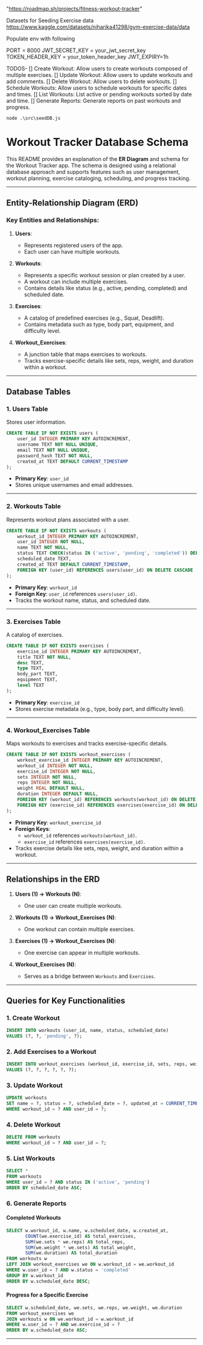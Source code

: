 "https://roadmap.sh/projects/fitness-workout-tracker"

Datasets for Seeding Exercise data
https://www.kaggle.com/datasets/niharika41298/gym-exercise-data/data

Populate env with following

PORT = 8000
JWT_SECRET_KEY = your_jwt_secret_key
TOKEN_HEADER_KEY = your_token_header_key
JWT_EXPIRY=1h

TODOS-
[] Create Workout: Allow users to create workouts composed of multiple exercises.
[] Update Workout: Allow users to update workouts and add comments.
[] Delete Workout: Allow users to delete workouts.
[] Schedule Workouts: Allow users to schedule workouts for specific dates and times.
[] List Workouts: List active or pending workouts sorted by date and time.
[] Generate Reports: Generate reports on past workouts and progress.

```
node .\src\seedDB.js
```

# Workout Tracker Database Schema

This README provides an explanation of the **ER Diagram** and schema for the Workout Tracker app. The schema is designed using a relational database approach and supports features such as user management, workout planning, exercise cataloging, scheduling, and progress tracking.

---

## **Entity-Relationship Diagram (ERD)**

### Key Entities and Relationships:

1. **Users**:

   - Represents registered users of the app.
   - Each user can have multiple workouts.

2. **Workouts**:

   - Represents a specific workout session or plan created by a user.
   - A workout can include multiple exercises.
   - Contains details like status (e.g., active, pending, completed) and scheduled date.

3. **Exercises**:

   - A catalog of predefined exercises (e.g., Squat, Deadlift).
   - Contains metadata such as type, body part, equipment, and difficulty level.

4. **Workout_Exercises**:
   - A junction table that maps exercises to workouts.
   - Tracks exercise-specific details like sets, reps, weight, and duration within a workout.

---

## **Database Tables**

### 1. **Users Table**

Stores user information.

```sql
CREATE TABLE IF NOT EXISTS users (
    user_id INTEGER PRIMARY KEY AUTOINCREMENT,
    username TEXT NOT NULL UNIQUE,
    email TEXT NOT NULL UNIQUE,
    password_hash TEXT NOT NULL,
    created_at TEXT DEFAULT CURRENT_TIMESTAMP
);
```

- **Primary Key**: `user_id`
- Stores unique usernames and email addresses.

---

### 2. **Workouts Table**

Represents workout plans associated with a user.

```sql
CREATE TABLE IF NOT EXISTS workouts (
    workout_id INTEGER PRIMARY KEY AUTOINCREMENT,
    user_id INTEGER NOT NULL,
    name TEXT NOT NULL,
    status TEXT CHECK(status IN ('active', 'pending', 'completed')) DEFAULT 'pending',
    scheduled_date TEXT,
    created_at TEXT DEFAULT CURRENT_TIMESTAMP,
    FOREIGN KEY (user_id) REFERENCES users(user_id) ON DELETE CASCADE
);
```

- **Primary Key**: `workout_id`
- **Foreign Key**: `user_id` references `users(user_id)`.
- Tracks the workout name, status, and scheduled date.

---

### 3. **Exercises Table**

A catalog of exercises.

```sql
CREATE TABLE IF NOT EXISTS exercises (
    exercise_id INTEGER PRIMARY KEY AUTOINCREMENT,
    title TEXT NOT NULL,
    desc TEXT,
    type TEXT,
    body_part TEXT,
    equipment TEXT,
    level TEXT
);
```

- **Primary Key**: `exercise_id`
- Stores exercise metadata (e.g., type, body part, and difficulty level).

---

### 4. **Workout_Exercises Table**

Maps workouts to exercises and tracks exercise-specific details.

```sql
CREATE TABLE IF NOT EXISTS workout_exercises (
    workout_exercise_id INTEGER PRIMARY KEY AUTOINCREMENT,
    workout_id INTEGER NOT NULL,
    exercise_id INTEGER NOT NULL,
    sets INTEGER NOT NULL,
    reps INTEGER NOT NULL,
    weight REAL DEFAULT NULL,
    duration INTEGER DEFAULT NULL,
    FOREIGN KEY (workout_id) REFERENCES workouts(workout_id) ON DELETE CASCADE,
    FOREIGN KEY (exercise_id) REFERENCES exercises(exercise_id) ON DELETE CASCADE
);
```

- **Primary Key**: `workout_exercise_id`
- **Foreign Keys**:
  - `workout_id` references `workouts(workout_id)`.
  - `exercise_id` references `exercises(exercise_id)`.
- Tracks exercise details like sets, reps, weight, and duration within a workout.

---

## **Relationships in the ERD**

1. **Users (1) -> Workouts (N)**:

   - One user can create multiple workouts.

2. **Workouts (1) -> Workout_Exercises (N)**:

   - One workout can contain multiple exercises.

3. **Exercises (1) -> Workout_Exercises (N)**:

   - One exercise can appear in multiple workouts.

4. **Workout_Exercises (N)**:
   - Serves as a bridge between `Workouts` and `Exercises`.

---

## **Queries for Key Functionalities**

### 1. **Create Workout**

```sql
INSERT INTO workouts (user_id, name, status, scheduled_date)
VALUES (?, ?, 'pending', ?);
```

### 2. **Add Exercises to a Workout**

```sql
INSERT INTO workout_exercises (workout_id, exercise_id, sets, reps, weight, duration)
VALUES (?, ?, ?, ?, ?, ?);
```

### 3. **Update Workout**

```sql
UPDATE workouts
SET name = ?, status = ?, scheduled_date = ?, updated_at = CURRENT_TIMESTAMP
WHERE workout_id = ? AND user_id = ?;
```

### 4. **Delete Workout**

```sql
DELETE FROM workouts
WHERE workout_id = ? AND user_id = ?;
```

### 5. **List Workouts**

```sql
SELECT *
FROM workouts
WHERE user_id = ? AND status IN ('active', 'pending')
ORDER BY scheduled_date ASC;
```

### 6. **Generate Reports**

#### Completed Workouts

```sql
SELECT w.workout_id, w.name, w.scheduled_date, w.created_at,
       COUNT(we.exercise_id) AS total_exercises,
       SUM(we.sets * we.reps) AS total_reps,
       SUM(we.weight * we.sets) AS total_weight,
       SUM(we.duration) AS total_duration
FROM workouts w
LEFT JOIN workout_exercises we ON w.workout_id = we.workout_id
WHERE w.user_id = ? AND w.status = 'completed'
GROUP BY w.workout_id
ORDER BY w.scheduled_date DESC;
```

#### Progress for a Specific Exercise

```sql
SELECT w.scheduled_date, we.sets, we.reps, we.weight, we.duration
FROM workout_exercises we
JOIN workouts w ON we.workout_id = w.workout_id
WHERE w.user_id = ? AND we.exercise_id = ?
ORDER BY w.scheduled_date ASC;
```

---
